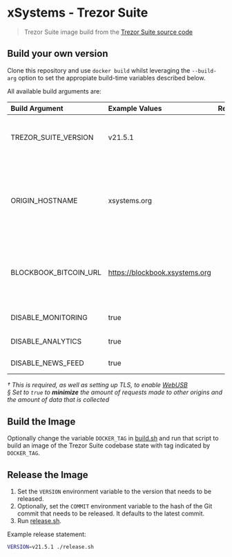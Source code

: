 # xSystems - Trezor Suite

> Trezor Suite image build from the [Trezor Suite source code][trezor-suite]


## Build your own version

Clone this repository and use `docker build` whilst leveraging the `--build-arg` option to set the appropiate build-time variables described below.

All available build arguments are:

| Build Argument        | Example Values                 | Required | Description                                                                              |
| :-------------------- | :----------------------------- | :------: | :--------------------------------------------------------------------------------------- |
| TREZOR_SUITE_VERSION  | v21.5.1                        |     ✔    | The [Trezor Suite Git version tag][trezor-suite-tags] to base this image on              |
| ORIGIN_HOSTNAME       | xsystems.org                   |     †    | Hostname of the (top-level) origin a service created from this image will be served from |
| BLOCKBOOK_BITCOIN_URL | https://blockbook.xsystems.org |          | The Blockbook URL for Bitcoin used by Trezor Suite                                                   |
| DISABLE_MONITORING    | true                           |          | Disable monitoring <sup>§</sup>                                                          |
| DISABLE_ANALYTICS     | true                           |          | Disable analytics <sup>§</sup>                                                           |
| DISABLE_NEWS_FEED     | true                           |          | Disable the news feed <sup>§</sup>                                                       |

_† This is required, as well as setting up TLS, to enable [WebUSB][web-usb]_  
_§ Set to `true` to **minimize** the amount of requests made to other origins and the amount of data that is collected_


## Build the Image

Optionally change the variable `DOCKER_TAG` in [build.sh](build.sh) and run that script to build an image of the Trezor Suite codebase state with tag indicated by `DOCKER_TAG`.


## Release the Image

1. Set the `VERSION` environment variable to the version that needs to be released.
2. Optionally, set the `COMMIT` environment variable to the hash of the Git commit that needs to be released. It defaults to the latest commit.
3. Run [release.sh](release.sh).

Example release statement:

```sh
VERSION=v21.5.1 ./release.sh
```

[trezor-suite]: https://github.com/trezor/trezor-suite "Trezor Suite"
[trezor-suite-tags]: https://github.com/trezor/trezor-suite/tags "Trezor Suite Tags"
[web-usb]: https://developer.mozilla.org/en-US/docs/Web/API/USB "WebUSB"